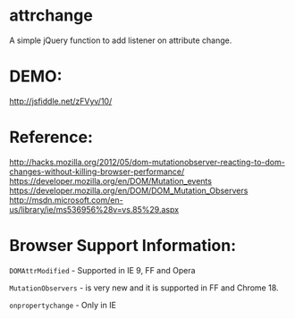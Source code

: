 attrchange
==========

A simple jQuery function to add listener on attribute change. 

DEMO: 
=====
http://jsfiddle.net/zFVyv/10/

Reference:
==========
http://hacks.mozilla.org/2012/05/dom-mutationobserver-reacting-to-dom-changes-without-killing-browser-performance/
https://developer.mozilla.org/en/DOM/Mutation_events
https://developer.mozilla.org/en/DOM/DOM_Mutation_Observers
http://msdn.microsoft.com/en-us/library/ie/ms536956%28v=vs.85%29.aspx

Browser Support Information:
============================
`DOMAttrModified`     - Supported in IE 9, FF and Opera

`MutationObservers`   - is very new and it is supported in FF and Chrome 18.  

`onpropertychange`    - Only in IE